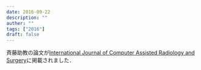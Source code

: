 ```yaml
---
date: 2016-09-22
description: ""
auther: ""
tags: ["2016"]
draft: false
---
```

斉藤助教の論文が[International Journal of Computer Assisted Radiology and Surgery](https://link.springer.com/article/10.1007%2Fs11548-016-1481-5)に掲載されました．
<!--more-->
